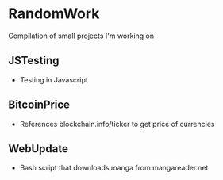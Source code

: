 # RandomWorkCompilation of small projects I'm working on## JSTesting* Testing in Javascript## BitcoinPrice* References blockchain.info/ticker to get price of currencies## WebUpdate* Bash script that downloads manga from mangareader.net
